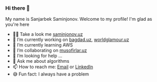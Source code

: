 ### Hi there 👋

My name is Sanjarbek Saminjonov.
Welcome to my profile!
I'm glad as you're here

- 👨‍💻 Take a look me [saminjonov.uz](htpps://saminjonov.uz)
- 🔭 I’m currently working on [bagdad.uz](https://bagdad.uz), [worldglamour.uz](https://worldglamour.uz)
- 🌱 I’m currently learning AWS
- 👯 I’m collaborating on [musofirlar.uz](http://musofirlar.uz)
- 🤔 I’m looking for help ...
- 💬 Ask me about algorithms
- 📫 How to reach me: [Email](mailto:sanjarbeksaminjonovv@gmail.com) or [LinkedIn](https://www.linkedin.com/in/sanjarbek-saminjonov)
- 😅 Fun fact: I always have a problem
